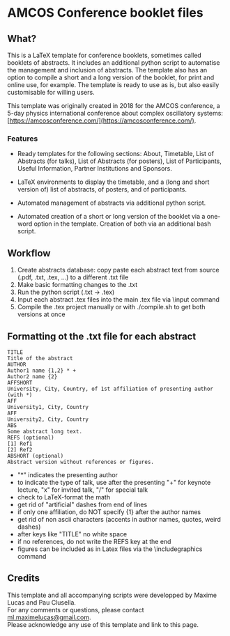 # AMCOS Conference booklet files

## What?

This is a LaTeX template for conference booklets, sometimes called booklets of abstracts. It includes an additional python script to automatise the management and inclusion of abstracts. The template also has an option to compile a short and a long version of the booklet, for print and online use, for example. The template is ready to use as is, but also easily customisable for willing users.

This template was originally created in 2018 for the AMCOS conference, a 5-day physics international conference about complex oscillatory systems: [https://amcosconference.com/](https://amcosconference.com/).

### Features

- Ready templates for the following sections: About, Timetable, List of Abstracts (for talks), List of Abstracts (for posters), List of Participants, Useful Information, Partner Institutions and Sponsors.

- LaTeX environments to display the timetable, and a (long and short version of) list of abstracts, of posters, and of participants.

- Automated management of abstracts via additional python script.

- Automated creation of a short or long version of the booklet via a one-word option in the template. Creation of both via an additional bash script.

## Workflow

1. Create abstracts database: copy paste each abstract text from source (.pdf, .txt, .tex, ...) to a different .txt file
2. Make basic formatting changes to the .txt
3. Run the python script (.txt -> .tex)
4. Input each abstract .tex files into the main .tex file via \input command
5. Compile the .tex project manually or with ./compile.sh to get both versions at once

## Formatting ot the .txt file for each abstract

```
TITLE
Title of the abstract
AUTHOR
Author1 name {1,2} * +
Author2 name {2}
AFFSHORT
University, City, Country, of 1st affiliation of presenting author (with *)
AFF
University1, City, Country
AFF
University2, City, Country
ABS
Some abstract long text.
REFS (optional)
[1] Ref1
[2] Ref2
ABSHORT (optional)
Abstract version without references or figures.
```

- "*" indicates the presenting author
- to indicate the type of talk, use after the presenting "+" for keynote lecture, "x" for invited talk, "/" for special talk
- check to LaTeX-format the math
- get rid of "artificial" dashes from end of lines
- if only one affiliation, do NOT specify {1} after the author names
- get rid of non ascii characters (accents in author names, quotes, weird dashes)
- after keys like "TITLE" no white space
- if no references, do not write the REFS key at the end
- figures can be included as in Latex files via the \includegraphics command

## Credits

This template and all accompanying scripts were developped by Maxime Lucas and Pau Clusella.  
For any comments or questions, please contact ml.maximelucas@gmail.com.  
Please acknowledge any use of this template and link to this page.  

